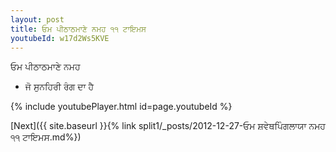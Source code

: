 ```yaml
---
layout: post
title: ਓਮ ਪੀਠਾਠਮਾਣੇ ਨਮਹ ੧੧ ਟਾਇਮਸ
youtubeId: w17d2Ws5KVE
---
```

 
 
 ਓਮ ਪੀਠਾਠਮਾਣੇ ਨਮਹ  
 
 -  ਜੋ ਸੁਨਹਿਰੀ ਰੰਗ ਦਾ ਹੈ 
 
  
 
  
 
 
 
 
 
 


{% include youtubePlayer.html id=page.youtubeId %}
 
[Next]({{ site.baseurl }}{% link  split1/_posts/2012-12-27-ਓਮ ਸ਼ਵੇਥਪਿੰਗਲਾਯਾ ਨਮਹ ੧੧ ਟਾਇਮਸ.md%})
 
